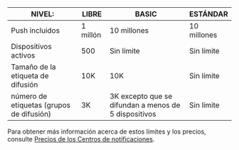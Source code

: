 
| NIVEL: | LIBRE | BASIC | ESTÁNDAR |
|----|----|----|----|
| Push incluidos | 1 millón | 10 millones | 10 millones |
| Dispositivos activos | 500 | Sin límite | Sin límite |
| Tamaño de la etiqueta de difusión | 10K | 10K | Sin límite |
| número de etiquetas (grupos de difusión) | 3K | 3K excepto que se difundan a menos de 5 dispositivos | Sin límite |

Para obtener más información acerca de estos límites y los precios, consulte [Precios de los Centros de notificaciones](https://azure.microsoft.com/pricing/details/notification-hubs/).

<!---HONumber=AcomDC_0128_2016-->